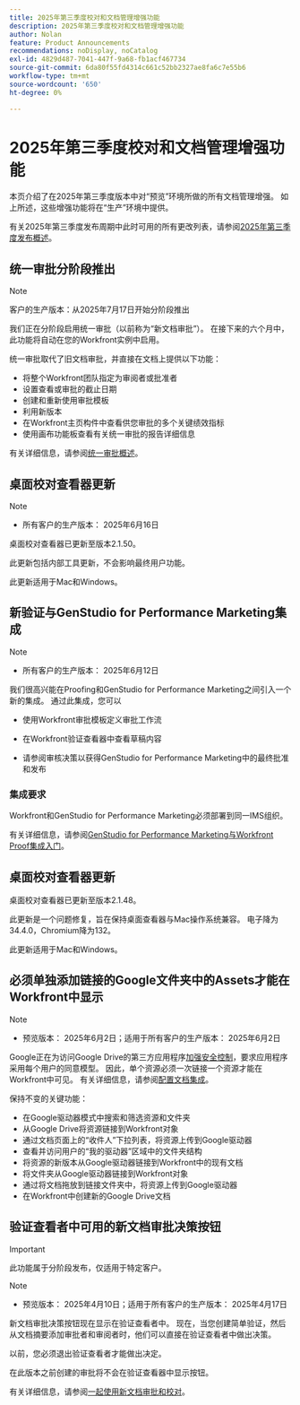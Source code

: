 ```yaml
---
title: 2025年第三季度校对和文档管理增强功能
description: 2025年第三季度校对和文档管理增强功能
author: Nolan
feature: Product Announcements
recommendations: noDisplay, noCatalog
exl-id: 4829d487-7041-447f-9a68-fb1acf467734
source-git-commit: 6da80f55fd4314c661c52bb2327ae8fa6c7e55b6
workflow-type: tm+mt
source-wordcount: '650'
ht-degree: 0%

---
```


# 2025年第三季度校对和文档管理增强功能

本页介绍了在2025年第三季度版本中对“预览”环境所做的所有文档管理增强。 如上所述，这些增强功能将在“生产”环境中提供。

有关2025年第三季度发布周期中此时可用的所有更改列表，请参阅[2025年第三季度发布概述](/help/quicksilver/product-announcements/product-releases/25-q3-release-activity/25-q3-release-overview.md)。

<!--## Adobe Express and Workfront Proof integration

We are excited to announce a new integration between Adobe Express and Workfront Proof.

With this integration, you can 

* Streamline collaboration between creative, legal, and compliance teams to reduce time-to-publish while maintaining oversight  

* Conduct for deep reviews using drawing markups, annotations, and commenting with the Workfront proofing viewer 

* Meet enterprise compliance standards with electronic signatures and full audit logs 

* Require approval on any remixed files from an Express branded template  

* Map an Express template to a multi-stage review and approval workflow using advanced proof templates

Note: The integration must be enabled for your accounts by the Adobe Product Team.

For more information, see [Get started with the Adobe Express and Workfront Proof integration](/help/quicksilver/workfront-integrations-and-apps/review-and-approval-integrations/wf-proof-and-express.md).
-->

## 统一审批分阶段推出

>[!NOTE]
>
>客户的生产版本：从2025年7月17日开始分阶段推出


我们正在分阶段启用统一审批（以前称为“新文档审批”）。 在接下来的六个月中，此功能将自动在您的Workfront实例中启用。

统一审批取代了旧文档审批，并直接在文档上提供以下功能：

* 将整个Workfront团队指定为审阅者或批准者
* 设置查看或审批的截止日期
* 创建和重新使用审批模板
* 利用新版本
* 在Workfront主页构件中查看供您审批的多个关键绩效指标
* 使用画布功能板查看有关统一审批的报告详细信息

有关详细信息，请参阅[统一审批概述](/help/quicksilver/review-and-approve-work/document-reviews-and-approvals/document-approvals-overview.md)。

## 桌面校对查看器更新

>[!NOTE]
>
>* 所有客户的生产版本： 2025年6月16日

桌面校对查看器已更新至版本2.1.50。

此更新包括内部工具更新，不会影响最终用户功能。

此更新适用于Mac和Windows。

## 新验证与GenStudio for Performance Marketing集成

>[!NOTE]
>
>* 所有客户的生产版本： 2025年6月12日

我们很高兴能在Proofing和GenStudio for Performance Marketing之间引入一个新的集成。 通过此集成，您可以

* 使用Workfront审批模板定义审批工作流

* 在Workfront验证查看器中查看草稿内容

* 请参阅审核决策以获得GenStudio for Performance Marketing中的最终批准和发布

### 集成要求

Workfront和GenStudio for Performance Marketing必须部署到同一IMS组织。

有关详细信息，请参阅[GenStudio for Performance Marketing与Workfront Proof集成入门](/help/quicksilver/workfront-integrations-and-apps/review-and-approval-integrations/wf-proof-and-genstudio.md)。

## 桌面校对查看器更新

桌面校对查看器已更新至版本2.1.48。

此更新是一个问题修复，旨在保持桌面查看器与Mac操作系统兼容。 电子降为34.4.0，Chromium降为132。

此更新适用于Mac和Windows。


## 必须单独添加链接的Google文件夹中的Assets才能在Workfront中显示

>[!NOTE]
>
>* 预览版本： 2025年6月2日；适用于所有客户的生产版本： 2025年6月2日

Google正在为访问Google Drive的第三方应用程序[加强安全控制](https://workspace.google.com/blog/product-announcements/enhancing-security-controls-for-google-drive-third-party-apps)，要求应用程序采用每个用户的同意模型。 因此，单个资源必须一次链接一个资源才能在Workfront中可见。 有关详细信息，请参阅[配置文档集成](/help/quicksilver/administration-and-setup/configure-integrations/configure-document-integrations.md)。

保持不变的关键功能：

* 在Google驱动器模式中搜索和筛选资源和文件夹
* 从Google Drive将资源链接到Workfront对象
* 通过文档页面上的“收件人”下拉列表，将资源上传到Google驱动器
* 查看并访问用户的“我的驱动器”区域中的文件夹结构
* 将资源的新版本从Google驱动器链接到Workfront中的现有文档
* 将文件夹从Google驱动器链接到Workfront对象
* 通过将文档拖放到链接文件夹中，将资源上传到Google驱动器
* 在Workfront中创建新的Google Drive文档


## 验证查看者中可用的新文档审批决策按钮

>[!IMPORTANT]
>
>此功能属于分阶段发布，仅适用于特定客户。

>[!NOTE]
>
>* 预览版本： 2025年4月10日；适用于所有客户的生产版本： 2025年4月17日

新文档审批决策按钮现在显示在验证查看者中。 现在，当您创建简单验证，然后从文档摘要添加审批者和审阅者时，他们可以直接在验证查看者中做出决策。

以前，您必须退出验证查看者才能做出决定。

在此版本之前创建的审批将不会在验证查看器中显示按钮。

有关详细信息，请参阅[一起使用新文档审批和校对](/help/quicksilver/review-and-approve-work/document-reviews-and-approvals/doc-approvals-and-proofing.md)。
